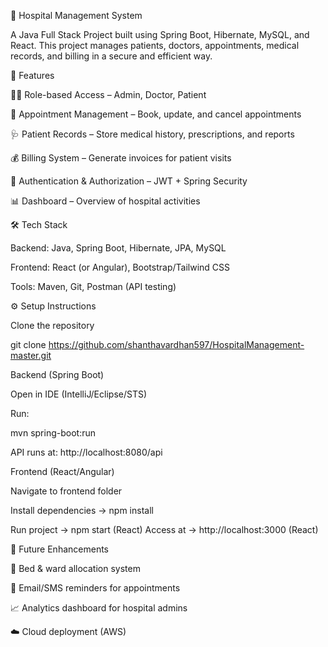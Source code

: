 🏥 Hospital Management System

A Java Full Stack Project built using Spring Boot, Hibernate, MySQL, and React.
This project manages patients, doctors, appointments, medical records, and billing in a secure and efficient way.

🚀 Features

👨‍⚕️ Role-based Access – Admin, Doctor, Patient

📅 Appointment Management – Book, update, and cancel appointments

🩺 Patient Records – Store medical history, prescriptions, and reports

💰 Billing System – Generate invoices for patient visits

🔐 Authentication & Authorization – JWT + Spring Security

📊 Dashboard – Overview of hospital activities

🛠 Tech Stack

Backend: Java, Spring Boot, Hibernate, JPA, MySQL

Frontend: React (or Angular), Bootstrap/Tailwind CSS

Tools: Maven, Git, Postman (API testing)

⚙️ Setup Instructions

Clone the repository

git clone https://github.com/shanthavardhan597/HospitalManagement-master.git


Backend (Spring Boot)

Open in IDE (IntelliJ/Eclipse/STS)

Run:

mvn spring-boot:run


API runs at: http://localhost:8080/api

Frontend (React/Angular)

Navigate to frontend folder

Install dependencies → npm install

Run project → npm start (React) 
Access at → http://localhost:3000 (React)

📌 Future Enhancements

🏥 Bed & ward allocation system

📧 Email/SMS reminders for appointments

📈 Analytics dashboard for hospital admins

☁️ Cloud deployment (AWS)
